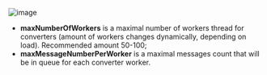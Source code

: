 ![image](https://img.thingsboard.io/gateway/mqtt-connector/workers-settings-advanced-1-ce.png)

- **maxNumberOfWorkers** is a maximal number of workers thread for converters (amount of workers changes dynamically, depending on load). Recommended amount 50-100;
- **maxMessageNumberPerWorker** is a maximal messages count that will be in queue for each converter worker.